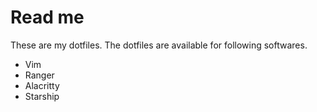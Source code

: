# Read me

These are my dotfiles. The dotfiles are available for following softwares.

 - Vim
 - Ranger
 - Alacritty
 - Starship 
